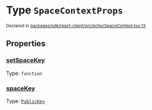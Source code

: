 # Type `SpaceContextProps`
<sub>Declared in [packages/sdk/react-client/src/echo/SpaceContext.tsx:13](https://github.com/dxos/dxos/blob/main/packages/sdk/react-client/src/echo/SpaceContext.tsx#L13)</sub>




## Properties
### [setSpaceKey](https://github.com/dxos/dxos/blob/main/packages/sdk/react-client/src/echo/SpaceContext.tsx#L15)
Type: <code>function</code>

### [spaceKey](https://github.com/dxos/dxos/blob/main/packages/sdk/react-client/src/echo/SpaceContext.tsx#L14)
Type: <code>[PublicKey](/api/@dxos/react-client/classes/PublicKey)</code>